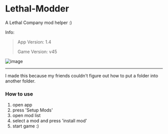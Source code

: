 # Lethal-Modder

A Lethal Company mod helper :)

Info:
> App Version: 1.4
>
> Game Version: v45

![image](https://github.com/RoosterQMonee/Lethal-Modder/assets/82356323/cfea4398-727f-4433-9945-5f72db1cef5b)

---

I made this because my friends couldn't figure out how to put a folder into another folder.

### How to use

1) open app
2) press 'Setup Mods'
3) open mod list
4) select a mod and press 'install mod'
5) start game :)
